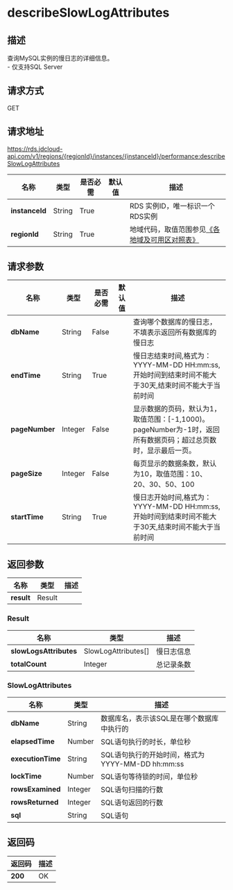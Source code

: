 # describeSlowLogAttributes


## 描述
查询MySQL实例的慢日志的详细信息。<br>- 仅支持SQL Server

## 请求方式
GET

## 请求地址
https://rds.jdcloud-api.com/v1/regions/{regionId}/instances/{instanceId}/performance:describeSlowLogAttributes

|名称|类型|是否必需|默认值|描述|
|---|---|---|---|---|
|**instanceId**|String|True| |RDS 实例ID，唯一标识一个RDS实例|
|**regionId**|String|True| |地域代码，取值范围参见[《各地域及可用区对照表》](../Enum-Definitions/Regions-AZ.md)|

## 请求参数
|名称|类型|是否必需|默认值|描述|
|---|---|---|---|---|
|**dbName**|String|False| |查询哪个数据库的慢日志，不填表示返回所有数据库的慢日志|
|**endTime**|String|True| |慢日志结束时间,格式为：YYYY-MM-DD HH:mm:ss,开始时间到结束时间不能大于30天,结束时间不能大于当前时间|
|**pageNumber**|Integer|False| |显示数据的页码，默认为1，取值范围：[-1,1000)。pageNumber为-1时，返回所有数据页码；超过总页数时，显示最后一页。|
|**pageSize**|Integer|False| |每页显示的数据条数，默认为10，取值范围：10、20、30、50、100|
|**startTime**|String|True| |慢日志开始时间,格式为：YYYY-MM-DD HH:mm:ss,开始时间到结束时间不能大于30天,结束时间不能大于当前时间|


## 返回参数
|名称|类型|描述|
|---|---|---|
|**result**|Result| |

### Result
|名称|类型|描述|
|---|---|---|
|**slowLogsAttributes**|SlowLogAttributes[]|慢日志信息|
|**totalCount**|Integer|总记录条数|
### SlowLogAttributes
|名称|类型|描述|
|---|---|---|
|**dbName**|String|数据库名，表示该SQL是在哪个数据库中执行的|
|**elapsedTime**|Number|SQL语句执行的时长，单位秒|
|**executionTime**|String|SQL语句执行的开始时间，格式为YYYY-MM-DD hh:mm:ss|
|**lockTime**|Number|SQL语句等待锁的时间，单位秒|
|**rowsExamined**|Integer|SQL语句扫描的行数|
|**rowsReturned**|Integer|SQL语句返回的行数|
|**sql**|String|SQL语句|

## 返回码
|返回码|描述|
|---|---|
|**200**|OK|
